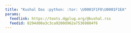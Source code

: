 ```yaml
---
title: "Kushal Das :python: :tor: \U0001F1F8\U0001F1EA"
params:
  feedlink: https://toots.dgplug.org/@kushal.rss
  feedid: 8294d00a3c3ca9200d962a75369884f6
---
```


